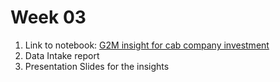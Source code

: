 # Week 03

1. Link to notebook: [G2M insight for cab company investment](https://github.com/keithonpy/G2M_cab_inv_analysis)
2. Data Intake report
3. Presentation Slides for the insights
